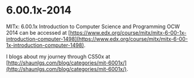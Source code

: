 6.00.1x-2014
============

MITx: 6.00.1x Introduction to Computer Science and Programming OCW 2014 can 
be accessed at [https://www.edx.org/course/mitx/mitx-6-00-1x-introduction-computer-1498](https://www.edx.org/course/mitx/mitx-6-00-1x-introduction-computer-1498).

I blogs about my journey through CS50x at [http://shaunlgs.com/blog/categories/mit-6001x/](http://shaunlgs.com/blog/categories/mit-6001x/).

